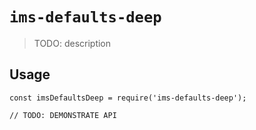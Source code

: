 # `ims-defaults-deep`

> TODO: description

## Usage

```
const imsDefaultsDeep = require('ims-defaults-deep');

// TODO: DEMONSTRATE API
```
